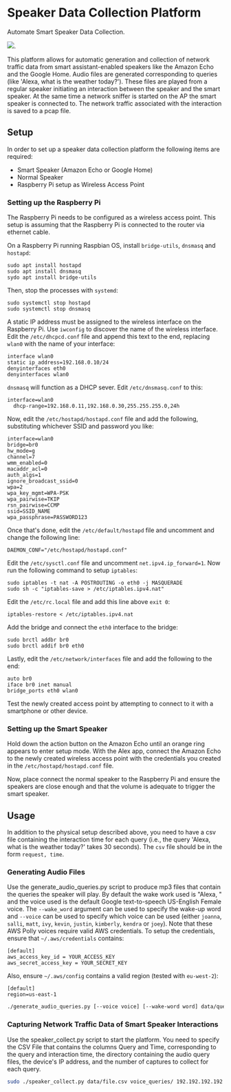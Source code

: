 # Speaker Data Collection Platform
Automate Smart Speaker Data Collection.  

<img src=echo.jpg />.

This platform allows for automatic generation and collection of network traffic data from smart assistant-enabled speakers like the Amazon Echo and the Google Home.  Audio files are generated corresponding to queries (like 'Alexa, what is the weather today?').  These files are played from a regular speaker initiating an interaction between the speaker and the smart speaker.  At the same time a network sniffer is started on the AP the smart speaker is connected to.  The network traffic associated with the interaction is saved to a pcap file.  

## Setup

In order to set up a speaker data collection platform the following items are required:

- Smart Speaker (Amazon Echo or Google Home)
- Normal Speaker
- Raspberry Pi setup as Wireless Access Point

### Setting up the Raspberry Pi
The Raspberry Pi needs to be configured as a wireless access point. This setup is assuming that the Raspberry Pi is connected to the router via ethernet cable.

On a Raspberry Pi running Raspbian OS, install `bridge-utils`, `dnsmasq` and `hostapd`:

```
sudo apt install hostapd
sudo apt install dnsmasq
sydo apt install bridge-utils
```

Then, stop the processes with `systemd`:

```
sudo systemctl stop hostapd
sudo systemctl stop dnsmasq
```

A static IP address must be assigned to the wireless interface on the Raspberry Pi. Use `iwconfig` to discover the name of the wireless interface. Edit the `/etc/dhcpcd.conf` file and append this text to the end, replacing `wlan0` with the name of your interface:

```
interface wlan0
static ip_address=192.168.0.10/24
denyinterfaces eth0
denyinterfaces wlan0
```

`dnsmasq` will function as a DHCP sever. Edit `/etc/dnsmasq.conf` to this:

```
interface=wlan0
  dhcp-range=192.168.0.11,192.168.0.30,255.255.255.0,24h
```

Now, edit the `/etc/hostapd/hostapd.conf` file and add the following, substituting whichever SSID and password you like:

```
interface=wlan0
bridge=br0
hw_mode=g
channel=7
wmm_enabled=0
macaddr_acl=0
auth_algs=1
ignore_broadcast_ssid=0
wpa=2
wpa_key_mgmt=WPA-PSK
wpa_pairwise=TKIP
rsn_pairwise=CCMP
ssid=SSID_NAME
wpa_passphrase=PASSWORD123
```

Once that's done, edit the `/etc/default/hostapd` file and uncomment and change the following line:

```
DAEMON_CONF="/etc/hostapd/hostapd.conf"
```

Edit the `/etc/sysctl.conf` file and uncomment `net.ipv4.ip_forward=1`. Now run the following command to setup `iptables`:

```
sudo iptables -t nat -A POSTROUTING -o eth0 -j MASQUERADE
sudo sh -c "iptables-save > /etc/iptables.ipv4.nat"
```

Edit the `/etc/rc.local` file and add this line above `exit 0`:

```
iptables-restore < /etc/iptables.ipv4.nat
```

Add the bridge and connect the `eth0` interface to the bridge:

```
sudo brctl addbr br0
sudo brctl addif br0 eth0
```

Lastly, edit the `/etc/network/interfaces` file and add the following to the end:

```
auto br0
iface br0 inet manual
bridge_ports eth0 wlan0
```

Test the newly created access point by attempting to connect to it with a smartphone or other device.


### Setting up the Smart Speaker
Hold down the action button on the Amazon Echo until an orange ring appears to enter setup mode. With the Alex app, connect the Amazon Echo to the newly created wireless access point with the credentials you created in the `/etc/hostapd/hostapd.conf` file.

Now, place connect the normal speaker to the Raspberry Pi and ensure the speakers are close enough and that the volume is adequate to trigger the smart speaker. 


## Usage

In addition to the physical setup described above, you need to have a csv file containing the interaction time for each query (i.e., the query 'Alexa, what is the weather today?' takes 30 seconds). The `csv` file should be in the form `request, time`.

### Generating Audio Files 

Use the generate_audio_queries.py script to produce mp3 files that contain the queries the speaker will play.  By default the wake work used is "Alexa, " and the voice used is the default Google text-to-speech US-English Female voice. The `--wake_word` argument can be used to specify the wake-up word and `--voice` can be used to specify which voice can be used (either `joanna`, `salli`, `matt`, `ivy`, `kevin`, `justin`, `kimberly`, `kendra` or `joey`). Note that these AWS Polly voices require valid AWS  credentials. To setup the credentials, ensure that `~/.aws/credentials` contains:

```
[default]
aws_access_key_id = YOUR_ACCESS_KEY
aws_secret_access_key = YOUR_SECRET_KEY
```
Also, ensure `~/.aws/config` contains a valid region (tested with `eu-west-2`):

```
[default]
region=us-east-1
```

```bash
./generate_audio_queries.py [--voice voice] [--wake-word word] data/queries.csv 
```

### Capturing Network Traffic Data of Smart Speaker Interactions

Use the speaker_collect.py script to start the platform. You need to specify the CSV File that contains the columns Query and Time, corresponding to the query and interaction time, the  directory containing the audio query files, the device's IP address, and the number of captures to collect for each query.

```bash
sudo ./speaker_collect.py data/file.csv voice_queries/ 192.192.192.192 100
```




